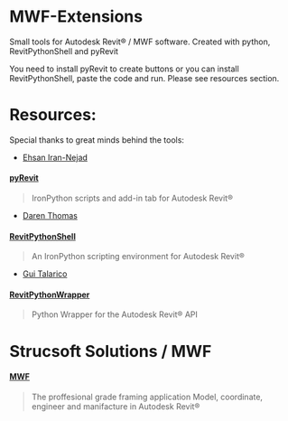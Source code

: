 # MWF-Extensions
Small tools for Autodesk Revit® / MWF software. Created with python, RevitPythonShell and pyRevit

You need to install pyRevit to create buttons or you can install RevitPythonShell, paste the code and run. Please see resources section.

# Resources:

Special thanks to great minds behind the tools:

* [Ehsan Iran-Nejad](https://github.com/eirannejad)
#### [pyRevit](https://github.com/eirannejad/pyRevit)
> IronPython scripts and add-in tab for Autodesk Revit®

* [Daren Thomas](https://github.com/architecture-building-systems)
#### [RevitPythonShell](https://github.com/architecture-building-systems/revitpythonshell)
> An IronPython scripting environment for Autodesk Revit®

* [Gui Talarico](https://github.com/gtalarico)
#### [RevitPythonWrapper](https://github.com/gtalarico/revitpythonwrapper)
> Python Wrapper for the Autodesk Revit® API

# Strucsoft Solutions / MWF
#### [MWF](https://strucsoftsolutions.com/)
> The proffesional grade framing application 
> Model, coordinate, engineer and manifacture in Autodesk Revit®
